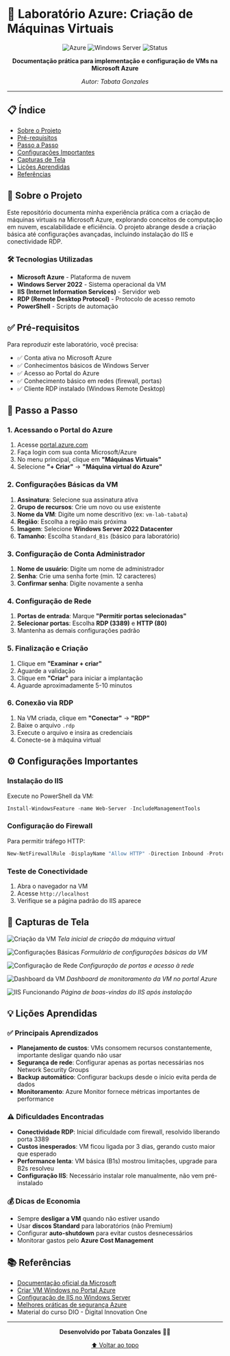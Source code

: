 # 🚀 Laboratório Azure: Criação de Máquinas Virtuais

<div align="center">
  
![Azure](https://img.shields.io/badge/Microsoft%20Azure-0078D4?style=for-the-badge&logo=microsoft-azure&logoColor=white)
![Windows Server](https://img.shields.io/badge/Windows%20Server-0078D6?style=for-the-badge&logo=windows&logoColor=white)
![Status](https://img.shields.io/badge/Status-Conclu%C3%ADdo-brightgreen?style=for-the-badge)

**Documentação prática para implementação e configuração de VMs na Microsoft Azure**

*Autor: Tabata Gonzales*

</div>

---

## 📋 Índice

- [Sobre o Projeto](#sobre-o-projeto)
- [Pré-requisitos](#pré-requisitos)
- [Passo a Passo](#passo-a-passo)
- [Configurações Importantes](#configurações-importantes)
- [Capturas de Tela](#capturas-de-tela)
- [Lições Aprendidas](#lições-aprendidas)
- [Referências](#referências)

## 📖 Sobre o Projeto

Este repositório documenta minha experiência prática com a criação de máquinas virtuais na Microsoft Azure, explorando conceitos de computação em nuvem, escalabilidade e eficiência. O projeto abrange desde a criação básica até configurações avançadas, incluindo instalação do IIS e conectividade RDP.

### 🛠️ Tecnologias Utilizadas

- **Microsoft Azure** - Plataforma de nuvem
- **Windows Server 2022** - Sistema operacional da VM
- **IIS (Internet Information Services)** - Servidor web
- **RDP (Remote Desktop Protocol)** - Protocolo de acesso remoto
- **PowerShell** - Scripts de automação

## ✅ Pré-requisitos

Para reproduzir este laboratório, você precisa:

- ✅ Conta ativa no Microsoft Azure
- ✅ Conhecimentos básicos de Windows Server
- ✅ Acesso ao Portal do Azure
- ✅ Conhecimento básico em redes (firewall, portas)
- ✅ Cliente RDP instalado (Windows Remote Desktop)

## 🚀 Passo a Passo

### 1. Acessando o Portal do Azure
1. Acesse [portal.azure.com](https://portal.azure.com)
2. Faça login com sua conta Microsoft/Azure
3. No menu principal, clique em **"Máquinas Virtuais"**
4. Selecione **"+ Criar"** → **"Máquina virtual do Azure"**

### 2. Configurações Básicas da VM
1. **Assinatura**: Selecione sua assinatura ativa
2. **Grupo de recursos**: Crie um novo ou use existente
3. **Nome da VM**: Digite um nome descritivo (ex: `vm-lab-tabata`)
4. **Região**: Escolha a região mais próxima
5. **Imagem**: Selecione **Windows Server 2022 Datacenter**
6. **Tamanho**: Escolha `Standard_B1s` (básico para laboratório)

### 3. Configuração de Conta Administrador
1. **Nome de usuário**: Digite um nome de administrador
2. **Senha**: Crie uma senha forte (min. 12 caracteres)
3. **Confirmar senha**: Digite novamente a senha

### 4. Configuração de Rede
1. **Portas de entrada**: Marque **"Permitir portas selecionadas"**
2. **Selecionar portas**: Escolha **RDP (3389)** e **HTTP (80)**
3. Mantenha as demais configurações padrão

### 5. Finalização e Criação
1. Clique em **"Examinar + criar"**
2. Aguarde a validação
3. Clique em **"Criar"** para iniciar a implantação
4. Aguarde aproximadamente 5-10 minutos

### 6. Conexão via RDP
1. Na VM criada, clique em **"Conectar"** → **"RDP"**
2. Baixe o arquivo `.rdp`
3. Execute o arquivo e insira as credenciais
4. Conecte-se à máquina virtual

## ⚙️ Configurações Importantes

### Instalação do IIS
Execute no PowerShell da VM:
```powershell
Install-WindowsFeature -name Web-Server -IncludeManagementTools
```

### Configuração do Firewall
Para permitir tráfego HTTP:
```powershell
New-NetFirewallRule -DisplayName "Allow HTTP" -Direction Inbound -Protocol TCP -LocalPort 80 -Action Allow
```

### Teste de Conectividade
1. Abra o navegador na VM
2. Acesse `http://localhost`
3. Verifique se a página padrão do IIS aparece

## 📸 Capturas de Tela

![Criação da VM](./images/vm-creation-step1.png)
*Tela inicial de criação da máquina virtual*

![Configurações Básicas](./images/vm-creation-step2.png)
*Formulário de configurações básicas da VM*

![Configuração de Rede](./images/vm-creation-step3.png)
*Configuração de portas e acesso à rede*

![Dashboard da VM](./images/vm-dashboard.png)
*Dashboard de monitoramento da VM no portal Azure*

![IIS Funcionando](./images/vm-iis-welcome.png)
*Página de boas-vindas do IIS após instalação*

## 💡 Lições Aprendidas

### ✅ Principais Aprendizados
- **Planejamento de custos**: VMs consomem recursos constantemente, importante desligar quando não usar
- **Segurança de rede**: Configurar apenas as portas necessárias nos Network Security Groups
- **Backup automático**: Configurar backups desde o início evita perda de dados
- **Monitoramento**: Azure Monitor fornece métricas importantes de performance

### ⚠️ Dificuldades Encontradas
- **Conectividade RDP**: Inicial dificuldade com firewall, resolvido liberando porta 3389
- **Custos inesperados**: VM ficou ligada por 3 dias, gerando custo maior que esperado
- **Performance lenta**: VM básica (B1s) mostrou limitações, upgrade para B2s resolveu
- **Configuração IIS**: Necessário instalar role manualmente, não vem pré-instalado

### 💰 Dicas de Economia
- Sempre **desligar a VM** quando não estiver usando
- Usar **discos Standard** para laboratórios (não Premium)
- Configurar **auto-shutdown** para evitar custos desnecessários
- Monitorar gastos pelo **Azure Cost Management**

## 📚 Referências

- [Documentação oficial da Microsoft](https://learn.microsoft.com/pt-br/azure/)
- [Criar VM Windows no Portal Azure](https://learn.microsoft.com/pt-br/azure/virtual-machines/windows/quick-create-portal)
- [Configuração de IIS no Windows Server](https://learn.microsoft.com/pt-br/iis/)
- [Melhores práticas de segurança Azure](https://learn.microsoft.com/pt-br/azure/security/)
- Material do curso DIO - Digital Innovation One

---

<div align="center">

**Desenvolvido por Tabata Gonzales** 👩‍💻

[⬆ Voltar ao topo](#-laboratório-azure-criação-de-máquinas-virtuais)

</div>
